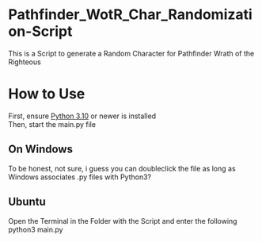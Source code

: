 # Pathfinder_WotR_Char_Randomization-Script  
  

  This is a Script to generate a Random Character for Pathfinder Wrath of the Righteous  


# How to Use  
First, ensure [Python 3.10](https://www.python.org/downloads/) or newer is installed  
Then, start the main.py file  

## On Windows  
  
To be honest, not sure, i guess you can doubleclick the file as long as Windows associates .py files with Python3?  
  
## Ubuntu  

Open the Terminal in the Folder with the Script and enter the following  
    python3 main.py  
